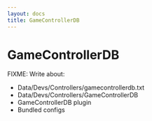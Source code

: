 ```yaml
---
layout: docs
title: GameControllerDB
---
```


# GameControllerDB

FIXME: Write about:

- Data/Devs/Controllers/gamecontrollerdb.txt
- Data/Devs/Controllers/GameControllerDB
- GameControllerDB plugin
- Bundled configs
